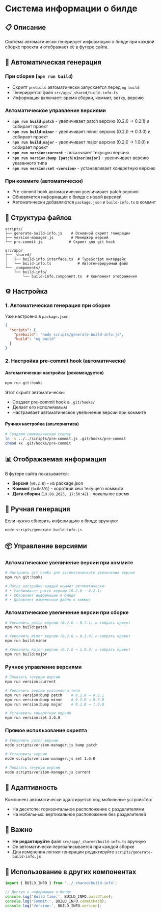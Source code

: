 # Система информации о билде

## 📋 Описание

Система автоматически генерирует информацию о билде при каждой сборке проекта и отображает её в футере сайта.

## 🚀 Автоматическая генерация

### При сборке (`npm run build`)
- Скрипт `prebuild` автоматически запускается перед `ng build`
- Генерируется файл `src/app/_shared/build-info.ts`
- Информация включает: время сборки, коммит, ветку, версию

### Автоматическое управление версиями
- **`npm run build:patch`** - увеличивает patch версию (0.2.0 → 0.2.1) и собирает проект
- **`npm run build:minor`** - увеличивает minor версию (0.2.0 → 0.3.0) и собирает проект  
- **`npm run build:major`** - увеличивает major версию (0.2.0 → 1.0.0) и собирает проект
- **`npm run version:current`** - показывает текущую версию
- **`npm run version:bump [patch|minor|major]`** - увеличивает версию указанного типа
- **`npm run version:set <version>`** - устанавливает конкретную версию

### При коммите (автоматически)
- Pre-commit hook автоматически увеличивает patch версию
- Обновляется информация о билде с новой версией
- Автоматически добавляются `package.json` и `build-info.ts` в коммит

## 📁 Структура файлов

```
scripts/
├── generate-build-info.js    # Основной скрипт генерации
├── version-manager.js        # Менеджер версий
└── pre-commit.js            # Скрипт для git hook

src/app/
├── _shared/
│   ├── build-info.interface.ts  # TypeScript интерфейс
│   └── build-info.ts            # Автогенерируемый файл
└── _components/
    └── build-info/
        └── build-info.component.ts  # Компонент отображения
```

## ⚙️ Настройка

### 1. Автоматическая генерация при сборке
Уже настроено в `package.json`:
```json
{
  "scripts": {
    "prebuild": "node scripts/generate-build-info.js",
    "build": "ng build"
  }
}
```

### 2. Настройка pre-commit hook (автоматически)

#### Автоматическая настройка (рекомендуется)
```bash
npm run git:hooks
```

Этот скрипт автоматически:
- Создает pre-commit hook в `.git/hooks/`
- Делает его исполняемым
- Настраивает автоматическое увеличение версии при коммите

#### Ручная настройка (альтернатива)
```bash
# Создаем символическую ссылку
ln -s ../../scripts/pre-commit.js .git/hooks/pre-commit
chmod +x .git/hooks/pre-commit
```

## 📊 Отображаемая информация

В футере сайта показывается:
- **Версия** (`v0.2.0`) - из package.json
- **Коммит** (`bc0e891`) - короткий хеш текущего коммита
- **Дата сборки** (`19.08.2025, 17:50:42`) - локальное время

## 🔧 Ручная генерация

Если нужно обновить информацию о билде вручную:
```bash
node scripts/generate-build-info.js
```

## 📦 Управление версиями

### Автоматическое увеличение версии при коммите
```bash
# Настроить git hooks для автоматического увеличения версии
npm run git:hooks

# После настройки каждый коммит автоматически:
# • Увеличивает patch версию (0.2.0 → 0.2.1)
# • Обновляет информацию о билде
# • Добавляет измененные файлы в коммит
```

### Автоматическое увеличение версии при сборке
```bash
# Увеличить patch версию (0.2.0 → 0.2.1) и собрать проект
npm run build:patch

# Увеличить minor версию (0.2.0 → 0.3.0) и собрать проект  
npm run build:minor

# Увеличить major версию (0.2.0 → 1.0.0) и собрать проект
npm run build:major
```

### Ручное управление версиями
```bash
# Показать текущую версию
npm run version:current

# Увеличить версию указанного типа
npm run version:bump patch    # 0.2.0 → 0.2.1
npm run version:bump minor    # 0.2.0 → 0.3.0
npm run version:bump major    # 0.2.0 → 1.0.0

# Установить конкретную версию
npm run version:set 2.0.0
```

### Прямое использование скрипта
```bash
# Увеличить patch версию
node scripts/version-manager.js bump patch

# Установить версию
node scripts/version-manager.js set 1.0.0

# Показать текущую версию
node scripts/version-manager.js current
```

## 📱 Адаптивность

Компонент автоматически адаптируется под мобильные устройства:
- На десктопе: горизонтальное расположение с разделителями
- На мобильных: вертикальное расположение без разделителей

## 🚨 Важно

- **Не редактируйте** файл `src/app/_shared/build-info.ts` вручную
- Он автоматически перезаписывается при каждой сборке
- Для изменения логики генерации редактируйте `scripts/generate-build-info.js`

## 🎯 Использование в других компонентах

```typescript
import { BUILD_INFO } from '../_shared/build-info';

// Доступ к информации о билде
console.log('Build time:', BUILD_INFO.buildTime);
console.log('Commit:', BUILD_INFO.commitHash);
console.log('Version:', BUILD_INFO.version);
```
